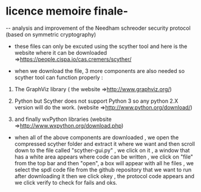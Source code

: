 # licence memoire finale-
-- analysis and improvement of the Needham schreoder security protocol (based on symmetric cryptography)

  * these files can only be excuted using the scyther tool and here is the website where it can be downloaded =>https://people.cispa.io/cas.cremers/scyther/
     
* when we download the file, 3 more  components are also needed so scyther tool can function properly :        
  
1) The GraphViz library  ( the website =>http://www.graphviz.org/)  
   
2) Python but Scyther does not support Python 3 so any python 2.X version will do the work.  (website =>http://www.python.org/download/) 

3) and finally wxPython libraries (website =>http://www.wxpython.org/download.php)  
* when all of the above components are downloaded , we open the compressed scyther folder and extract it where we want and then scroll down to the file called "scyther-gui.py" , we click on it , a window that has a white area appears where code can be written ,
we click on "file" from the top bar and then "open", a box will appear with all he files , we select the spdl code file from the github repository that we want to run after downloading it then we click okey ,
the protocol code appears and we click verify to check for fails and oks.
